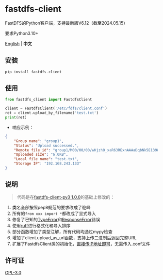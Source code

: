 # fastdfs-client

FastDFS的Python客户端，支持最新版V6.12（截至2024.05.15）

要求Python3.10+

[English](./README.md) | **中文**

## 安装

```bash
pip install fastdfs-client
```

## 使用

```py
from fastdfs_client import FastdfsClient

client = FastdfsClient('/etc/fdfs/client.conf')
ret = client.upload_by_filename('test.txt')
print(ret)
```
- 响应示例：
```JSON
{
    "Group name": "group1",
    "Status": "Upload successed.",
    "Remote file_id": "group1/M00/00/00/wKjzh0_xaR63RExnAAAaDqbNk5E1398.txt",
    "Uploaded size": "6.0KB",
    "Local file name": "test.txt",
    "Storage IP": "192.168.243.133"
}
```

## 说明
> 代码是在[fastdfs-client-py3 1.0.0](https://pypi.org/project/fastdfs-client-py3/)的基础上修改的：
1. 类名全部按照pep8规范的要求改成了驼峰
2. 所有的`from xxx import *`都改成了显式导入
3. 修复了已知的[TypeError](https://blog.csdn.net/jaket5219999/article/details/138918672)和[ResponseError](https://github.com/happyfish100/fastdfs/issues/679#issuecomment-1872550057)错误
4. 使用[ruff](https://github.com/astral-sh/ruff)进行格式化和导入排序
5. 部分函数增加了类型注解，所有代码均通过mypy检查
6. 增加了client.upload_as_url函数，支持上传二进制后返回完整URL
7. 扩展了FastdfsClient类的初始化，[直接传IP地址即可](./examples/init_with_ip.py)，无需传入.conf文件

## 许可证

[GPL-3.0](./LICENSE)
